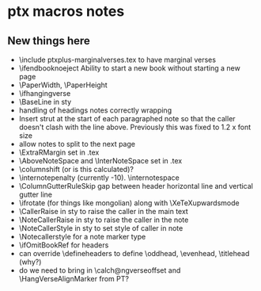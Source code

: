 # ptx macros notes

## New things here

- \include ptxplus-marginalverses.tex to have marginal verses
- \ifendbooknoeject Ability to start a new book without starting a new page
- \PaperWidth, \PaperHeight
- \ifhangingverse
- \BaseLine in sty
- handling of headings notes correctly wrapping
- Insert strut at the start of each paragraphed note so that the caller doesn't clash with the line above. Previously this was fixed to 1.2 x font size
- allow notes to split to the next page
- \ExtraRMargin set in .tex
- \AboveNoteSpace and \InterNoteSpace set in .tex
- \columnshift (or is this calculated)?
- \internotepenalty (currently -10). \internotespace
- \ColumnGutterRuleSkip gap between header horizontal line and vertical gutter line
- \ifrotate (for things like mongolian) along with \XeTeXupwardsmode
- \CallerRaise in sty to raise the caller in the main text
- \NoteCallerRaise in sty to raise the caller in the note
- \NoteCallerStyle in sty to set style of caller in note
- \Notecallerstyle for a note marker type
- \ifOmitBookRef for headers
- can override \defineheaders to define \oddhead, \evenhead, \titlehead (why?)
- do we need to bring in \calch@ngverseoffset and \HangVerseAlignMarker from PT?
